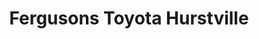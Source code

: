 ---
title: "Fergusons Toyota Hurstville"
url: /hurstville/fergusons-toyota-hurstville/
shop: Autohaus
---